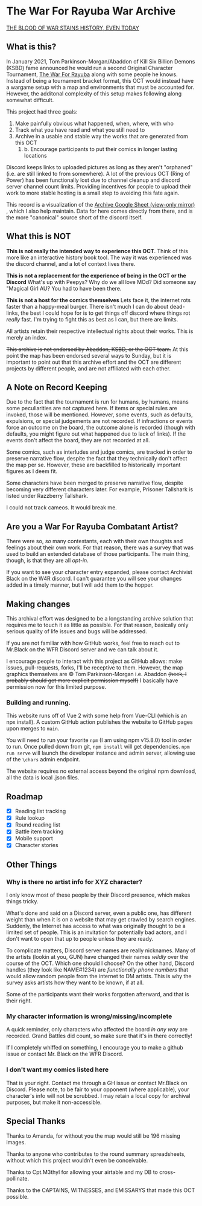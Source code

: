 # The War For Rayuba War Archive

[THE BLOOD OF WAR STAINS HISTORY, EVEN TODAY](https://xrabohrok.github.io/WarMap)

## What is this?

In January 2021, Tom Parkinson-Morgan/Abaddon of Kill Six Billion Demons (KSBD) fame announced he would run a second Original Character Tournament, [The War For Rayuba](https://killsixbilliondemons.com/war-for-rayuba-is-now-live/) along with some people he knows.  Instead of being a tournament bracket format, this OCT would instead have a wargame setup with a map and environments that must be accounted for.  However, the additonal complexity of this setup makes following along somewhat difficult.  

This project had three goals:

1. Make painfully obvious what happened, when, where, with who  
1. Track what you have read and what you still need to
1. Archive in a usable and stable way the works that are generated from this OCT
    1. b. Encourage participants to put their comics in longer lasting locations

Discord keeps links to uploaded pictures as long as they aren't "orphaned" (i.e. are still linked to from somewhere).  A lot of the previous OCT (Ring of Power) has been functionally lost due to channel cleanup and discord server channel count limits.  Providing incentives for people to upload their work to more stable hosting is a small step to avoiding this fate again.  

This record is a visualization of the [Archive Google Sheet (view-only mirror)](https://docs.google.com/spreadsheets/d/15d804_im5dHn1p22rEqSuRo29ezqsrGBkHyKALF9gDo/edit#gid=1678530749) , which I also help maintain.  Data for here comes directly from there, and is the more "canonical" source short of the discord itself. 

## What this is NOT

**This is not really the intended way to experience this OCT**. Think of this more like an interactive history book tool. The way it was experienced was the discord channel, and a lot of context lives there.

**This is not a replacement for the experience of being in the OCT or the Discord** What's up with Peepys?  Why do we all love MOd?  Did someone say "Magical Girl AU?  You had to have been there.

**This is not a host for the comics themselves** Lets face it, the internet rots faster than a happy-meal burger.  There isn't much I can do about dead-links, the best I could hope for is to get things off discord where things rot _really_ fast.  I'm trying to fight this as best as I can, but there are limits.  

All artists retain their respective intellectual rights about their works.  This is merely an index.  

~~This archive is not endorsed by Abaddon, KSBD, or the OCT team.~~ At this point the map has been endorsed several ways to Sunday, but it is important to point out that this archive effort and the OCT are different projects by different people, and are not affiliated with each other.   

## A Note on Record Keeping

Due to the fact that the tournament is run for humans, by humans, means some peculiarities are not captured here.  If items or special rules are invoked, those will be mentioned.  However, some events, such as defaults, expulsions, or special judgements are not recorded.  If infractions or events force an outcome on the board, the outcome alone is recorded (though with defaults, you might figure out what happened due to lack of links).  If the events don't affect the board, they are not recorded at all.

Some comics, such as interludes and judge comics, are tracked in order to preserve narrative flow, despite the fact that they technically don't affect the map per se. However, these are backfilled to historically important figures as I deem fit.  

Some characters have been merged to preserve narrative flow, despite becoming very different characters later.  For example, Prisoner Tallshark is listed under Razzberry Tallshark.  

I could not track cameos.  It would break me.

## Are you a War For Rayuba Combatant Artist?

There were so, _so_ many contestants, each with their own thoughts and feelings about their own work.  For that reason, there was a survey that was used to build an extended database of those participants.  The main thing, though, is that they are all _opt-in_.  

If you want to see your character entry expanded, please contact Archivist Black on the W4R discord.  I can't guarantee you will see your changes added in a timely manner, but I will add them to the hopper.  

## Making changes

This archival effort was designed to be a longstanding archive solution that requires me to touch it as little as possible.  For that reason, basically only serious quality of life issues and bugs will be addressed.  

If you are not familiar with how GitHub works, feel free to reach out to Mr.Black on the WFR Discord server and we can talk about it.

I encourage people to interact with this project as GitHub allows: make issues, pull-requests, forks, I'll be receptive to them.  However, the map graphics themselves are :copyright: Tom Parkinson-Morgan i.e. Abaddon ~~(heck, I probably should get more explicit permission myself)~~ I basically have permission now for this limited purpose.

### Building and running.

This website runs off of Vue 2 with some help from Vue-CLI (which is an npx install).  A custom GitHub action publishes the website to GitHub pages upon merges to `main`.  

You will need to run your favorite `npm` (I am using npm v15.8.0) tool in order to run.  Once pulled down from git, `npm install` will get dependencies. `npm run serve` will launch the developer instance and admin server, allowing use of the `\chars` admin endpoint.  

The website requires no external access beyond the original npm download, all the data is local .json files.  

## Roadmap

- [x] Reading list tracking
- [x] Rule lookup
- [x] Round reading list
- [x] Battle item tracking
- [x] Mobile support
- [x] Character stories

## Other Things

### Why is there no artist info for XYZ character?

I only know most of these people by their Discord presence, which makes things tricky.

What's done and said on a Discord server, even a public one, has different weight than when it is on a website that may get crawled by search engines.  Suddenly, the Internet has access to what was originally thought to be a limited set of people.  This is an invitation for potentially bad actors, and I don't want to open that up to people unless they are ready.

To complicate matters, Discord server names are really nicknames.  Many of the artists (lookin at you, GUN) have changed their names _wildly_ over the course of the OCT.  Which one should I choose?  On the other hand, Discord handles (they look like NAME#1234) are _functionally phone numbers_ that would allow random people from the internet to DM artists.  This is why the survey asks artists how they want to be known, if at all. 

Some of the participants want their works forgotten afterward, and that is their right.  

### My character information is wrong/missing/incomplete

A quick reminder, only characters who affected the board _in any way_ are recorded.  Grand Battles did count, so make sure that it's in there correctly!  

If I completely whiffed on something, I encourage you to make a github issue or contact Mr. Black on the WFR Discord.  

### I don't want my comics listed here

That is your right.  Contact me through a GH issue or contact Mr.Black on Discord.  Please note, to be fair to your opponent (where applicable), your character's info will not be scrubbed.  I may retain a local copy for archival purposes, but make it non-accessible. 

## Special Thanks

Thanks to Amanda, for without you the map would still be 196 missing images.

Thanks to anyone who contributes to the round summary spreadsheets, without which this project wouldn't even be conceivable. 

Thanks to Cpt.M3thyl for allowing your airtable and my DB to cross-pollinate.  

Thanks to the CAPTAINS, WITNESSES, and EMISSARYS that made this OCT possible.  
